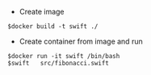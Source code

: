 * Create image

```
$docker build -t swift ./
```

* Create container from image and run

```
$docker run -it swift /bin/bash
$swift   src/fibonacci.swift
```


